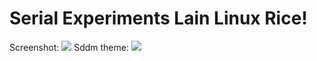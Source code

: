 # Serial Experiments Lain Linux Rice!
Screenshot:
![](https://cdn.discordapp.com/attachments/994635840238133299/1337834637296406588/image.png?ex=67a8e319&is=67a79199&hm=ad33f0008de53a47f7a9aaf5090bd51813a9f33b7012f6f4ca706867736f7a70&)
Sddm theme:
![](https://cdn.discordapp.com/attachments/994635840238133299/1337848631599956079/image.png?ex=67a8f021&is=67a79ea1&hm=c60727e4f92907104b8a3755fb95d06526043820b5aa4f2b79e36de2ca6093b2&)
